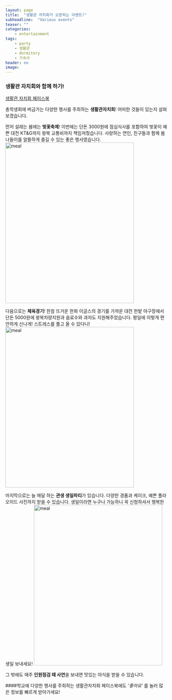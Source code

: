```yaml
---
layout: page
title:  "생활관 자치회가 오픈하는 이벤트!"
subheadline:  "Various events"
teaser: ""
categories:
    - entertainment
tags:
    - party
    - 생활관
    - dormitory
    - 기숙사
header: no
image: 
---
```


### 생활관 자치회와 함께 하기!   

[생활관 자치회 페이스북](https://www.facebook.com/scodorm?fref=ts)


총학생회에 버금가는 다양한 행사를 주최하는 **생활관자치회**! 
어떠한 것들이 있는지 살펴보겠습니다. 

먼저 설레는 봄에는 **벚꽃축제**! 
이번에는 단돈 3000원에 점심식사를 포함하여 벚꽃이 예쁜 대전 KT&G까지 왕복 교통비까지 책임져줬습니다. 
사랑하는 연인, 친구들과 함께 봄나들이를 알뜰하게 즐길 수 있는 좋은 행사였습니다. 
<img src="https://kknn8.github.io/images/ent_domi2.bmp" width="400" height="500" alt="meal" />


다음으로는 **체육경기**! 
한참 뜨거운 한화 이글스의 경기를 가까운 대전 한밭 야구장에서 단돈 5000원에 왕복차량지원과 음료수와 과자도 지원해주었습니다. 
평일에 이렇게 편안하게 신나게! 스트레스를 풀고 올 수 있다니!
<img src="https://kknn8.github.io/images/ent_domi3.bmp" width="400" height="500" alt="meal" />


마지막으로는 늘 매달 하는 **관생 생일파티**가 있습니다. 
다양한 경품과 케이크, 예쁜 폴라오이드 사진까지 받을 수 있습니다. 
생일이라면 누구나 가능하니 꼭 신청하셔서 행복한 생일 보내세요!
<img src="https://kknn8.github.io/images/ent_domi.bmp" width="400" height="500" alt="meal" />

그 밖에도 매주 **인원점검 때 사연**을 보내면 맛있는 야식을 받을 수 있습니다. 

####학교에 다양한 행사를 주최하는 생활관자치회 페이스북에도 *‘좋아요’*  를 눌러 많은 정보를 빠르게 받아가세요!


